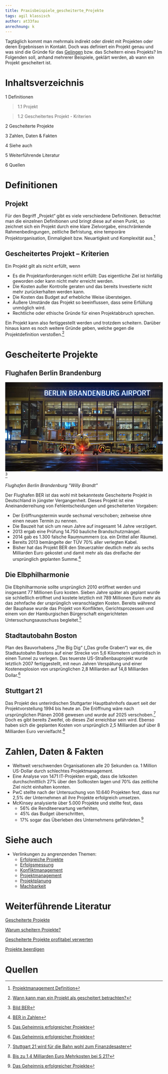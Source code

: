 ```yaml
---
title: Praxisbeispiele_gescheiterte_Projekte
tags: agil klassisch
author: at33fau
anrechnung: k 
---
```


Tagtäglich kommt man mehrmals indirekt oder direkt mit Projekten oder deren Ergebnissen in Kontakt. Doch was definiert ein Projekt genau und was sind die Gründe für das [Gelingen](Praxisbeispiele_erfolgreiche_Projekte.md) bzw. das Scheitern eines Projekts? Im Folgenden soll, anhand mehrerer Beispiele, geklärt werden, ab wann ein Projekt gescheitert ist. 

# Inhaltsverzeichnis
1 Definitionen

  >1.1 Projekt 
  
  >1.2 Gescheitertes Projekt - Kriterien
  
2 Gescheiterte Projekte

3 Zahlen, Daten & Fakten

4 Siehe auch
  
5 Weiterführende Literatur

6 Quellen


# Definitionen

## Projekt

Für den Begriff „Projekt“ gibt es viele verschiedene Definitionen. Betrachtet man die einzelnen Definitionen und bringt diese auf einen Punkt, so zeichnet sich ein Projekt durch eine klare Zielvorgabe, einschränkende Rahmenbedingungen, zeitliche Befristung, eine temporäre Projektorganisation, Einmaligkeit bzw. Neuartigkeit und Komplexität aus.[^1] 

## Gescheitertes Projekt – Kriterien 

Ein Projekt gilt als nicht erfüllt, wenn
* Es die Projektanforderungen nicht erfüllt: Das eigentliche Ziel ist hinfällig geworden oder kann nicht mehr erreicht werden.
* Die Kosten außer Kontrolle geraten und das bereits Investierte nicht mehr zurückerhalten werden kann.
* Die Kosten das Budget auf erhebliche Weise übersteigen.
* Äußere Umstände das Projekt so beeinflussen, dass seine Erfüllung unmöglich wird.
* Rechtliche oder ethische Gründe für einen Projektabbruch sprechen.

Ein Projekt kann also fertiggestellt werden und trotzdem scheitern. Darüber hinaus kann es noch weitere Gründe geben, welche gegen die Projektdefinition verstoßen.[^2] 

# Gescheiterte Projekte

## Flughafen Berlin Brandenburg

![Beispielabbildung](Praxisbeispiele_gescheiterte_Projetke/BERFlughafen.jpg)[^3]

*Flughafen Berlin Brandenburg "Willy Brandt"*

Der Flughafen BER ist das wohl mit bekannteste Gescheiterte Projekt in Deutschland in jüngster Vergangenheit. Dieses Projekt ist eine Aneinanderreihung von Fehlentscheidungen und gescheiterten Vorgaben:

* Der Eröffnungstermin wurde sechsmal verschoben; zeitweise ohne einen neuen Termin zu nennen.
* Die Bauzeit hat sich um neun Jahre auf insgesamt 14 Jahre verzögert.
* 2013 ergab eine Prüfung 14.750 bauliche Brandschutzmängel.
* 2014 gab es 1.300 falsche Raumnummern (ca. ein Drittel aller Räume).
* Bereits 2013 bemängelte der TÜV 70% aller verlegten Kabel.
* Bisher hat das Projekt BER den Steuerzahler deutlich mehr als sechs Milliarden Euro gekostet und damit mehr als das dreifache der ursprünglich geplanten Summe.[^4]

## Die Elbphilharmonie

Die Elbphilharmonie sollte ursprünglich 2010 eröffnet werden und insgesamt 77 Millionen Euro kosten. Sieben Jahre später als geplant wurde sie schließlich eröffnet und kostete letztlich mit 789 Millionen Euro mehr als das zehnfache der ursprünglich veranschlagten Kosten. Bereits während der Bauphase wurde das Projekt von Konflikten, Gerichtsprozessen und einem von der Hamburgischen Bürgerschaft eingerichteten Untersuchungsausschuss begleitet.[^5]

## Stadtautobahn Boston 

Plan des Bauvorhabens „The Big Dig“ („Das große Graben“) war es, die Stadtautobahn Bostons auf einer Strecke von 5,6 Kilometern unterirdisch in einen Tunnel zu verlegen. Das teuerste US-Straßenbauprojekt wurde letztlich 2007 fertiggestellt, mit neun Jahren Verspätung und einer Kostenexplosion von ursprünglichen 2,8 Milliarden auf 14,8 Milliarden Dollar.[^5] 

## Stuttgart 21

Das Projekt des unterirdischen Stuttgarter Hauptbahnhofs dauert seit der Projektvorstellung 1994 bis heute an. Die Eröffnung wäre nach ursprünglichen Plänen 2008 gewesen und wurde auf 2025 verschoben.[^6] Doch es gibt bereits Zweifel, ob dieses Ziel erreichbar sein wird. Ebenso haben sich die geplanten Kosten von ursprünglich 2,5 Milliarden auf über 8 Milliarden Euro vervielfacht.[^7]

# Zahlen, Daten & Fakten

* Weltweit verschwenden Organisationen alle 20 Sekunden ca. 1 Million US-Dollar durch schlechtes Projektmanagement. 
* Eine Analyse von 1471 IT-Projekten ergab, dass die Istkosten durchschnittlich 27% über den Sollkosten lagen und 70% das zeitliche Ziel nicht einhalten konnten.
* PwC stellte nach der Untersuchung von 10.640 Projekten fest, dass nur 2,5% der Unternehmen all ihre Projekte erfolgreich umsetzen. 
* McKinsey analysierte über 5.000 Projekte und stellte fest, dass
  - 56% die Renditeerwartung verfehlten,
  - 45% das Budget überschritten,
  - 17% sogar das Überleben des Unternehmens gefährdeten.[^5]



# Siehe auch

* Verlinkungen zu angrenzenden Themen:
   - [Erfolgreiche Projekte](Praxisbeispiele_erfolgreiche_Projekte.md)
   - [Erfolgsmessung](Erfolgsmessung.md)
   - [Konfliktmanagement](Konfliktmanagement.md)
   - [Projektmanagement](Projektmanagement.md)
   - [Projektplanung](Projektplanung.md)
   - [Machbarkeit](Machbarkeit.md)

# Weiterführende Literatur

[Gescheiterte Projekte](http://projekt-manager.eu/gescheiterte-projekte.html)

[Warum scheitern Projekte?](https://www.meetyourmaster.de/de/blog/warum-scheitern-projekte)

[Gescheiterte Projekte profitabel verwerten](https://www.manager-magazin.de/harvard/innovation/gescheiterte-projekte-profitabel-verwerten-a-09b01706-0002-0001-0000-000052601710)

[Projekte beerdigen](https://www.handelsblatt.com/unternehmen/management/management-ein-guter-vorsatz-fuer-2019-projekte-beerdigen/23799132.html)


# Quellen

[^1]: [Projektmanagement Definition](https://projekte-leicht-gemacht.de/blog/projektmanagement/definition-projekt/)
[^2]: [Wann kann man ein Projekt als gescheitert betrachten?](https://www.iapm.net/de/blog/wann-ist-ein-projekt-gescheitert/)
[^3]: [Bild BER](https://www.rbb24.de/content/dam/rbb/rbb/rbb24/2020/2020_10/dpa-account/easyjet_london.jpg.jpg/size=708x398.jpg)
[^4]: [BER in Zahlen](https://www.tagesschau.de/inland/ber-in-zahlen-101.html)
[^5]: [Das Geheimnis erfolgreicher Projekte](https://www.manager-magazin.de/harvard/management/das-geheimnis-erfolgreicher-projekte-a-00000000-0002-0001-0000-000159313152)
[^6]: [Stuttgart 21 wird für die Bahn wohl zum Finanzdesaster](https://www.handelsblatt.com/unternehmen/handel-konsumgueter/bahnhofsprojekt-stuttgart-21-wird-fuer-die-bahn-wohl-zum-finanzdesaster/24680390.html)
[^7]: [Bis zu 1,4 Milliarden Euro Mehrkosten bei S 21?](https://www.kontextwochenzeitung.de/wirtschaft/506/bis-zu-14-milliarden-euro-mehrkosten-bei-s-21-7177.html)
